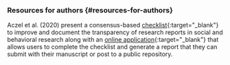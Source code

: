 ### Resources for authors {#resources-for-authors}

Aczel et al. (2020) present a consensus-based [checklist](https://www.nature.com/articles/s41562-019-0772-6){:target="_blank"} to improve and document the transparency of research reports in social and behavioral research along with an [online application](http://www.shinyapps.org/apps/TransparencyChecklist/){:target="_blank"} that allows users to complete the checklist and generate a report that they can submit with their manuscript or post to a public repository.
